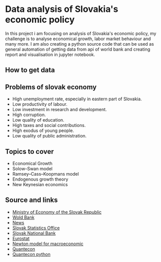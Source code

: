 # Data analysis of Slovakia's economic policy

In this project i am focusing on analysis of Slovakia's economic policy, 
my challenge is to analyse economical growth, labor market behaviour and many more. 
I am also creating a python source code that can be used as general automation of 
getting data from api of world bank and creating report and visualisation in jupyter notebook.

## How to get data

## Problems of slovak economy
- High unemployment rate, especially in eastern part of Slovakia.
- Low productivity of labour.
- Low investment in research and development.
- High corruption.
- Low quality of education.
- High taxes and social contributions.
- High exodus of young people.
- Low quality of public administration.

## Topics to cover
- Economical Growth
- Solow–Swan model
- Ramsey–Cass–Koopmans model
- Endogenous growth theory
- New Keynesian economics

## Source and links
- [Ministry of Economy of the Slovak Republic](https://www.mhsr.sk/)
- [Wold Bank](https://data.worldbank.org/country/slovak-republic)
- [News](https://dennikn.sk/ekonomika/)
- [Slovak Statistics Office](https://slovak.statistics.sk/wps/portal/ext/themes/demography/population/indicators/)
- [Slovak National Bank](https://www.nbs.sk/en/statistics)
- [Eurostat](https://ec.europa.eu/eurostat/web/main/home)
- [Newton model for macroeconomic](https://python.quantecon.org/newton_method.html)
- [Quantecon](https://quantecon.org/)
- [Quantecon python](https://python.quantecon.org/intro.html)